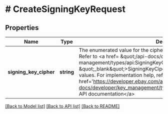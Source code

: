 # # CreateSigningKeyRequest

## Properties

Name | Type | Description | Notes
------------ | ------------- | ------------- | -------------
**signing_key_cipher** | **string** | The enumerated value for the cipher to be used to create the signing key. Refer to &lt;a href&#x3D; \&quot;/api-docs/developer/key-management/types/api:SigningKeyCipher\&quot; target&#x3D; \&quot;_blank\&quot;&gt;SigningKeyCiper&lt;/a&gt; for the list of supported enum values. For implementation help, refer to &lt;a href&#x3D;&#39;https://developer.ebay.com/api-docs/developer/key_management/types/api:SigningKeyCipher&#39;&gt;eBay API documentation&lt;/a&gt; | [optional]

[[Back to Model list]](../../README.md#models) [[Back to API list]](../../README.md#endpoints) [[Back to README]](../../README.md)
